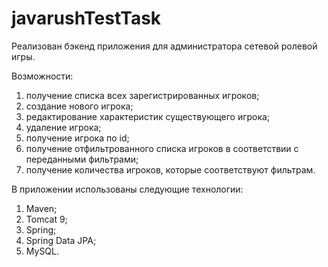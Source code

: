 # javarushTestTask
Реализован бэкенд приложения для администратора сетевой ролевой игры.

Возможности:
1. получение списка всех зарегистрированных игроков;
2. создание нового игрока;
3. редактирование характеристик существующего игрока;
4. удаление игрока;
5. получение игрока по id;
6. получение отфильтрованного списка игроков в соответствии с переданными фильтрами;
7. получение количества игроков, которые соответствуют фильтрам.

В приложении использованы следующие технологии:
1. Maven;
2. Tomcat 9; 
3. Spring;
4. Spring Data JPA;
5. MySQL.
